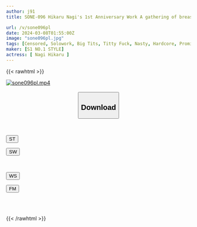 ```yaml
---
author: j91
title: SONE-096 Hikaru Nagi's 1st Anniversary Work A gathering of breast-loving fans! Explosive Titty Fuck & Amateur Cock Massive Orgy 13 Shots Special With Divine Breasts J Cup

url: /v/sone096pl
date: 2024-03-08T01:55:00Z
image: "sone096pl.jpg"
tags: [Censored, Solowork, Big Tits, Titty Fuck, Nasty, Hardcore, Promiscuity, Fan Appreciation	]
maker: [S1 NO.1 STYLE]
actress: [ Nagi Hikaru ]
---
```



{{< rawhtml >}}

<div class="video" data-videoid="zDAJmpbo69UYPbk">
    <a href="javascript:;">
        <img src="/v/sone096pl/sone096pl.jpg" width="WIDTH" height="HEIGHT" alt="sone096pl.mp4" loading="lazy">
    </a>
</div>

<script type="text/javascript" src="https://j91.asia/asset/on-demand-st.js"></script>

<br>
  <link rel="stylesheet" href="https://j91.asia/asset/bs5.css">
  
  <center>
  <button class="btn btn-primary" type="button" data-bs-toggle="collapse" data-bs-target=".multi-collapse" aria-expanded="false" aria-controls="multiCollapseExample1 multiCollapseExample2"><h2>Download</h2></button></center>
</p>
<div class="row">
  <div class="col">
    <div class="collapse multi-collapse" id="multiCollapseExample1">
      <div class="card card-body">
	      	      <br>
<div class="buttons">  
<p><a href="https://streamtape.to/v/zDAJmpbo69UYPbk" target="_blank"><button class="btn-hover color-3"><i class="fa fa-download"></i> ST</button></a></p>
<p><a href="https://cdnwish.com/porxxodcjxtt" target="_blank"><button class="btn-hover color-2"><i class="fa fa-download"></i> SW</button></a></p></div>
    </div>
  </div>
</div>
  <div class="col">
    <div class="collapse multi-collapse" id="multiCollapseExample2">
      <div class="card card-body">
	      <br>
<div class="buttons">
<p><a href="https://wolfstream.tv/kpbhuh55hu81"><button class="btn-hover color-9"><i class="fa fa-download"></i> WS</button></a></p>
<p><a href="https://filemoon.sx/d/eg7mnvyoa92i"><button class="btn-hover color-8"><i class="fa fa-download"></i> FM</button></a></p></div>
<br><br>
      </div>
    </div>
  </div>
</div>

{{< /rawhtml >}}